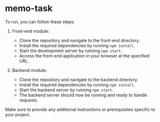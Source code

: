 # memo-task

To run, you can follow these steps:

1. Front-end module:
    - Clone the repository and navigate to the front-end directory.
    - Install the required dependencies by running `npm install`.
    - Start the development server by running `npm start`.
    - Access the front-end application in your browser at the specified URL.

2. Backend module:
    - Clone the repository and navigate to the backend directory.
    - Install the required dependencies by running `npm install`.
    - Start the backend server by running `npm start`.
    - The backend server should now be running and ready to handle requests.

Make sure to provide any additional instructions or prerequisites specific to your project.